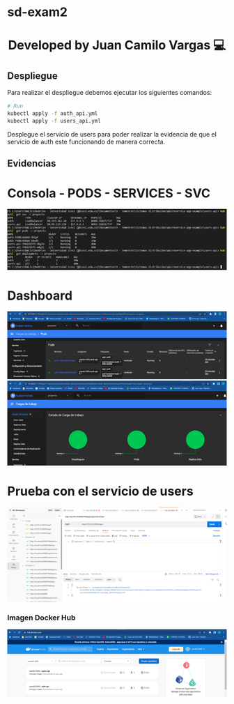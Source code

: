 # sd-exam2
<h1 align="center">Developed by Juan Camilo Vargas 💻 </h1>

## Despliegue

Para realizar el despliegue debemos ejecutar los siguientes comandos:
``` bash
# Run
kubectl apply -f auth_api.yml
kubectl apply -f users_api.yml
```
Desplegue el servicio de users para poder realizar la evidencia de que el servicio de auth este funcionando de manera correcta.

## Evidencias

# Consola - PODS - SERVICES - SVC
![Consola - PODS - SERVICES - SVC](./evidences/Imagen1.png "Consola - PODS - SERVICES - SVC")

# Dashboard
![Dashboard](./evidences/Imagen2.png "Dashboard")
![Dashboard](./evidences/Imagen3.png "Dashboard")

# Prueba con el servicio de users
![Prueba con el servicio de users](./evidences/Imagen4.png "Prueba con el servicio de users")

### Imagen Docker Hub
![Imagen Docker Hub](./evidences/Imagen5.png "Imagen Docker Hub")

